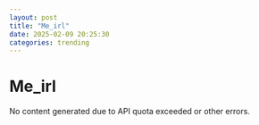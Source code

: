 ```yaml
---
layout: post
title: "Me_irl"
date: 2025-02-09 20:25:30
categories: trending
---
```


# Me_irl

No content generated due to API quota exceeded or other errors.

